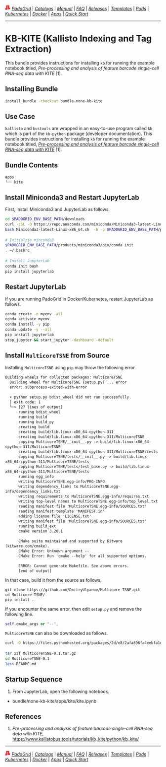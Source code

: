 ![PadoGrid](https://github.com/padogrid/padogrid/raw/develop/images/padogrid-3d-16x16.png) [*PadoGrid*](https://github.com/padogrid) | [*Catalogs*](https://github.com/padogrid/catalog-bundles/blob/master/all-catalog.md) | [*Manual*](https://github.com/padogrid/padogrid/wiki) | [*FAQ*](https://github.com/padogrid/padogrid/wiki/faq) | [*Releases*](https://github.com/padogrid/padogrid/releases) | [*Templates*](https://github.com/padogrid/padogrid/wiki/Using-Bundle-Templates) | [*Pods*](https://github.com/padogrid/padogrid/wiki/Understanding-Padogrid-Pods) | [*Kubernetes*](https://github.com/padogrid/padogrid/wiki/Kubernetes) | [*Docker*](https://github.com/padogrid/padogrid/wiki/Docker) | [*Apps*](https://github.com/padogrid/padogrid/wiki/Apps) | [*Quick Start*](https://github.com/padogrid/padogrid/wiki/Quick-Start)

---

# KB-KITE (Kallisto Indexing and Tag Extraction)

This bundle provides instructions for installing `kb` for running the example notebook titled, *Pre-processing and analysis of feature barcode single-cell RNA-seq data with KITE* [1].

## Installing Bundle

```bash
install_bundle -checkout bundle-none-kb-kite
```

## Use Case

`kallisto` and `bustools` are wrapped in an easy-to-use program called `kb` which is part of the `kb-python` package (developer documentation). This bundle provides instructions for installing `kb` for running the example notebook titled, [*Pre-processing and analysis of feature barcode single-cell RNA-seq data with KITE*](https://www.kallistobus.tools/tutorials/kb_kite/python/kb_kite/) [1].

## Bundle Contents

```console
apps
└── kite
```

## Install Miniconda3 and Restart JupyterLab

First, install Miniconda3 and JupyterLab as follows.

```bash
cd $PADOGRID_ENV_BASE_PATH/downloads
curl -sSL -O https://repo.anaconda.com/miniconda/Miniconda3-latest-Linux-x86_64.sh
bash Miniconda3-latest-Linux-x86_64.sh  -b -p $PADOGRID_ENV_BASE_PATH/products/miniconda3

# Initialzie minconda3
$PADOGRID_ENV_BASE_PATH/products/miniconda3/bin/conda init
. ~/.bashrc

# Install JupyterLab
conda init bash
pip install jupyterlab
```

## Restart JupyterLab 

If you are running PadoGrid in Docker/Kubernetes, restart JupyterLab as follows.

```bash
conda create -n myenv -all
conda activate myenv
conda install -y pip
conda update -y --all
pip install jupyterlab
stop_jupyter && start_jupyter -dashboard -default
```

## Install `MulticoreTSNE` from Source

Installing `MulticoreTSNE` using `pip` may throw the following error.

```console
Building wheels for collected packages: MulticoreTSNE
  Building wheel for MulticoreTSNE (setup.py) ... error
  error: subprocess-exited-with-error
  
  × python setup.py bdist_wheel did not run successfully.
  │ exit code: 1
  ╰─> [27 lines of output]
      running bdist_wheel
      running build
      running build_py
      creating build
      creating build/lib.linux-x86_64-cpython-311
      creating build/lib.linux-x86_64-cpython-311/MulticoreTSNE
      copying MulticoreTSNE/__init__.py -> build/lib.linux-x86_64-cpython-311/MulticoreTSNE
      creating build/lib.linux-x86_64-cpython-311/MulticoreTSNE/tests
      copying MulticoreTSNE/tests/__init__.py -> build/lib.linux-x86_64-cpython-311/MulticoreTSNE/tests
      copying MulticoreTSNE/tests/test_base.py -> build/lib.linux-x86_64-cpython-311/MulticoreTSNE/tests
      running egg_info
      writing MulticoreTSNE.egg-info/PKG-INFO
      writing dependency_links to MulticoreTSNE.egg-info/dependency_links.txt
      writing requirements to MulticoreTSNE.egg-info/requires.txt
      writing top-level names to MulticoreTSNE.egg-info/top_level.txt
      reading manifest file 'MulticoreTSNE.egg-info/SOURCES.txt'
      reading manifest template 'MANIFEST.in'
      adding license file 'LICENSE.txt'
      writing manifest file 'MulticoreTSNE.egg-info/SOURCES.txt'
      running build_ext
      cmake version 3.28.1
      
      CMake suite maintained and supported by Kitware (kitware.com/cmake).
      CMake Error: Unknown argument --
      CMake Error: Run 'cmake --help' for all supported options.
      
      ERROR: Cannot generate Makefile. See above errors.
      [end of output]
```

In that case, build it from the source as follows.

```
git clone https://github.com/DmitryUlyanov/Multicore-TSNE.git
cd Multicore-TSNE/
pip install .
```

If you encounter the same error, then edit `setup.py` and remove the following line.

```python
self.cmake_args or "--",
```

`MulticoreTSNE` can also be downloaded as follows.

```bash
curl -O https://files.pythonhosted.org/packages/2d/e8/2afa896fa4eebfa1d0d0ba2673fddac45582ec0f06b2bdda88108ced5425/MulticoreTSNE-0.1.tar.gz

tar xzf MulticoreTSNE-0.1.tar.gz
cd MulticoreTSNE-0.1
less README.md
```

## Startup Sequence

1. From JupyterLab, open the following notebook.

- bundle/none-kb-kite/apps/kite/kite.ipynb

## References

1. *Pre-processing and analysis of feature barcode single-cell RNA-seq data with KITE*, https://www.kallistobus.tools/tutorials/kb_kite/python/kb_kite/

---

![PadoGrid](https://github.com/padogrid/padogrid/raw/develop/images/padogrid-3d-16x16.png) [*PadoGrid*](https://github.com/padogrid) | [*Catalogs*](https://github.com/padogrid/catalog-bundles/blob/master/all-catalog.md) | [*Manual*](https://github.com/padogrid/padogrid/wiki) | [*FAQ*](https://github.com/padogrid/padogrid/wiki/faq) | [*Releases*](https://github.com/padogrid/padogrid/releases) | [*Templates*](https://github.com/padogrid/padogrid/wiki/Using-Bundle-Templates) | [*Pods*](https://github.com/padogrid/padogrid/wiki/Understanding-Padogrid-Pods) | [*Kubernetes*](https://github.com/padogrid/padogrid/wiki/Kubernetes) | [*Docker*](https://github.com/padogrid/padogrid/wiki/Docker) | [*Apps*](https://github.com/padogrid/padogrid/wiki/Apps) | [*Quick Start*](https://github.com/padogrid/padogrid/wiki/Quick-Start)
